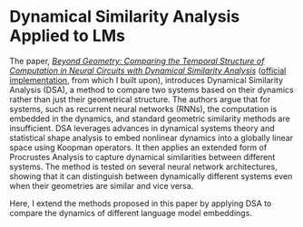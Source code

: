 # Dynamical Similarity Analysis Applied to LMs

The paper, [*Beyond Geometry: Comparing the Temporal Structure of Computation in Neural Circuits with Dynamical Similarity Analysis*](https://arxiv.org/abs/2306.10168) ([official implementation](https://github.com/mitchellostrow/DSA/), from which I built upon), introduces Dynamical Similarity Analysis (DSA), a method to compare two systems based on their dynamics rather than just their geometrical structure. The authors argue that for systems, such as recurrent neural networks (RNNs), the computation is embedded in the dynamics, and standard geometric similarity methods are insufficient. DSA leverages advances in dynamical systems theory and statistical shape analysis to embed nonlinear dynamics into a globally linear space using Koopman operators. It then applies an extended form of Procrustes Analysis to capture dynamical similarities between different systems. The method is tested on several neural network architectures, showing that it can distinguish between dynamically different systems even when their geometries are similar and vice versa.

Here, I extend the methods proposed in this paper by applying DSA to compare the dynamics of different language model embeddings.
